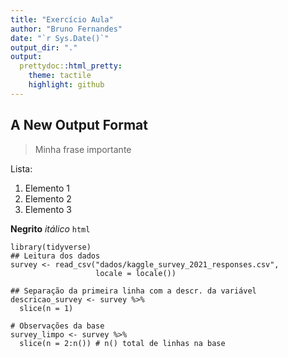 ```yaml
---
title: "Exercício Aula"
author: "Bruno Fernandes"
date: "`r Sys.Date()`"
output_dir: "."
output:
  prettydoc::html_pretty:
    theme: tactile
    highlight: github
---
```


## A New Output Format

> Minha frase importante

Lista:

1. Elemento 1
1. Elemento 2
1. Elemento 3

**Negrito**  *itálico* `html`

```{r dados}
library(tidyverse)
## Leitura dos dados
survey <- read_csv("dados/kaggle_survey_2021_responses.csv", 
                   locale = locale())

## Separação da primeira linha com a descr. da variável
descricao_survey <- survey %>% 
  slice(n = 1)

# Observações da base
survey_limpo <- survey %>% 
  slice(n = 2:n()) # n() total de linhas na base
```
